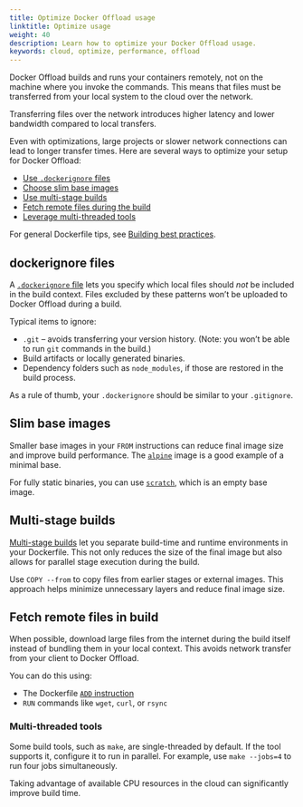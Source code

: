 ```yaml
---
title: Optimize Docker Offload usage
linktitle: Optimize usage
weight: 40
description: Learn how to optimize your Docker Offload usage.
keywords: cloud, optimize, performance, offload
---
```


Docker Offload builds and runs your containers remotely, not on the machine where you invoke the
commands. This means that files must be transferred from your local system to the
cloud over the network.

Transferring files over the network introduces higher latency and lower
bandwidth compared to local transfers.

Even with optimizations, large projects or slower network connections can lead to longer transfer times. Here are
several ways to optimize your setup for Docker Offload:

- [Use `.dockerignore` files](#dockerignore-files)
- [Choose slim base images](#slim-base-images)
- [Use multi-stage builds](#multi-stage-builds)
- [Fetch remote files during the build](#fetch-remote-files-in-build)
- [Leverage multi-threaded tools](#multi-threaded-tools)

For general Dockerfile tips, see [Building best practices](/manuals/build/building/best-practices.md).

## dockerignore files

A [`.dockerignore` file](/manuals/build/concepts/context.md#dockerignore-files)
lets you specify which local files should *not* be included in the build
context. Files excluded by these patterns won’t be uploaded to Docker Offload
during a build.

Typical items to ignore:

- `.git` – avoids transferring your version history. (Note: you won’t be able to run `git` commands in the build.)
- Build artifacts or locally generated binaries.
- Dependency folders such as `node_modules`, if those are restored in the build
  process.

As a rule of thumb, your `.dockerignore` should be similar to your `.gitignore`.

## Slim base images

Smaller base images in your `FROM` instructions can reduce final image size and
improve build performance. The [`alpine`](https://hub.docker.com/_/alpine) image
is a good example of a minimal base.

For fully static binaries, you can use [`scratch`](https://hub.docker.com/_/scratch), which is an empty base image.

## Multi-stage builds

[Multi-stage builds](/build/building/multi-stage/) let you separate build-time
and runtime environments in your Dockerfile. This not only reduces the size of
the final image but also allows for parallel stage execution during the build.

Use `COPY --from` to copy files from earlier stages or external images. This
approach helps minimize unnecessary layers and reduce final image size.

## Fetch remote files in build

When possible, download large files from the internet during the build itself
instead of bundling them in your local context. This avoids network transfer
from your client to Docker Offload.

You can do this using:

- The Dockerfile [`ADD` instruction](/reference/dockerfile/#add)
- `RUN` commands like `wget`, `curl`, or `rsync`

### Multi-threaded tools

Some build tools, such as `make`, are single-threaded by default. If the tool
supports it, configure it to run in parallel. For example, use `make --jobs=4`
to run four jobs simultaneously.

Taking advantage of available CPU resources in the cloud can significantly
improve build time.

